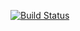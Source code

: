 [![Build Status](https://travis-ci.org/rexxh/.svg?branch=master)](https://travis-ci.org/rexxh/Matrix-1)
